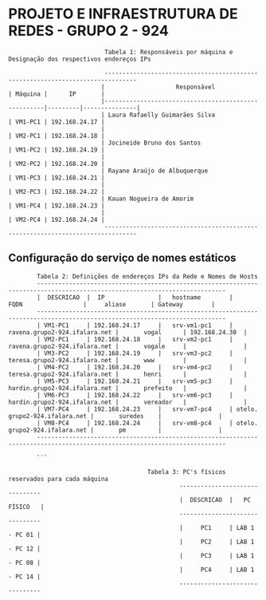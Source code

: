 # PROJETO E INFRAESTRUTURA DE REDES - GRUPO 2  - 924

                               Tabela 1: Responsáveis por máquina e Designação dos respectivos endereços IPs 

                               -------------------------------------------------------------------------------
                              |                    Responsável                      | Máquina |      IP       |
                              |-----------------------------------------------------|---------|---------------|
                              | Laura Rafaelly Guimarães Silva                      | VM1-PC1 | 192.168.24.17 |
                              |                                                     | VM2-PC1 | 192.168.24.18 |
                              | Jocineide Bruno dos Santos                          | VM1-PC2 | 192.168.24.19 |
                              |                                                     | VM2-PC2 | 192.168.24.20 |
                              | Rayane Araújo de Albuquerque                        | VM1-PC3 | 192.168.24.21 |
                              |                                                     | VM2-PC3 | 192.168.24.22 |
                              | Kauan Nogueira de Amorim                            | VM1-PC4 | 192.168.24.23 |
                              |                                                     | VM2-PC4 | 192.168.24.24 |
                               -------------------------------------------------------------------------------

## Configuração do serviço de nomes estáticos

```
        Tabela 2: Definições de endereços IPs da Rede e Nomes de Hosts
        ---------------------------------------------------------------------------------------------------------------------------
        |  DESCRICAO  |  IP               |   hostname        |          FQDN                 |     aliase       | Gateway        |
        ---------------------------------------------------------------------------------------------------------------------------
        | VM1-PC1     | 192.168.24.17     |   srv-vm1-pc1     | ravena.grupo2-924.ifalara.net |       vogal      | 192.168.24.30  |
        | VM2-PC1     | 192.168.24.18     |   srv-vm2-pc1     | ravena.grupo2-924.ifalara.net |       vogale     |                |
        | VM3-PC2     | 192.168.24.19     |   srv-vm3-pc2     | teresa.grupo2-924.ifalara.net |       www        |                |
        | VM4-PC2     | 192.168.24.20     |   srv-vm4-pc2     | teresa.grupo2-924.ifalara.net |       henri      |                |
        | VM5-PC3     | 192.168.24.21     |   srv-vm5-pc3     | hardin.grupo2-924.ifalara.net |       prefeito   |                |
        | VM6-PC3     | 192.168.24.22     |   srv-vm6-pc3     | hardin.grupo2-924.ifalara.net |       vereador   |                |
        | VM7-PC4     | 192.168.24.23     |   srv-vm7-pc4     | otelo. grupo2-924.ifalara.net |       suredes    |                |
        | VM8-PC4     | 192.168.24.24     |   srv-vm8-pc4     | otelo. grupo2-924.ifalara.net |       pm         |                |
        ---------------------------------------------------------------------------------------------------------------------------

        ```

```
                                           Tabela 3: PC's físicos reservados para cada máquina
                                                    -------------------------------
                                                    |  DESCRICAO  |   PC FÍSICO   |
                                                    -------------------------------
                                                    |     PC1     | LAB 1 - PC 01 |
                                                    |     PC2     | LAB 1 - PC 12 | 
                                                    |     PC3     | LAB 1 - PC 08 |
                                                    |     PC4     | LAB 1 - PC 14 |
                                                    -------------------------------
```
